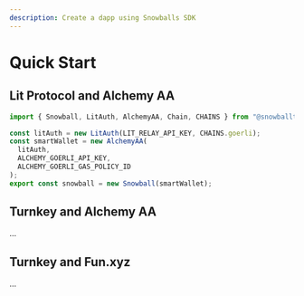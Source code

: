 ```yaml
---
description: Create a dapp using Snowballs SDK
---
```


# Quick Start

## Lit Protocol and Alchemy AA

```typescript
import { Snowball, LitAuth, AlchemyAA, Chain, CHAINS } from "@snowballtools/snowball-ts-auth";

const litAuth = new LitAuth(LIT_RELAY_API_KEY, CHAINS.goerli);
const smartWallet = new AlchemyAA(
  litAuth,
  ALCHEMY_GOERLI_API_KEY,
  ALCHEMY_GOERLI_GAS_POLICY_ID
);
export const snowball = new Snowball(smartWallet);
```

## Turnkey and Alchemy AA

...

## Turnkey and Fun.xyz

...
